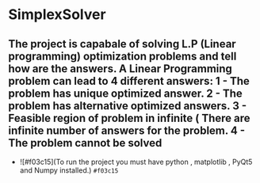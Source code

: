 # SimplexSolver
The project is capabale of solving L.P (Linear programming) optimization problems and tell how are the answers.
A Linear Programming problem can lead to 4 different answers:
1 - The problem has unique optimized answer.
2 - The problem has alternative optimized answers.
3 - Feasible region of problem in infinite ( There are infinite number of answers for the problem.
4 - The problem cannot be solved
------------------------------------------
- ![#f03c15](To run the project you must have python , matplotlib , PyQt5 and Numpy installed.) `#f03c15`

